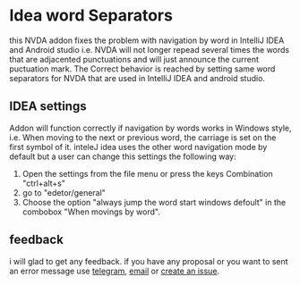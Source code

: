 # Idea word Separators
this NVDA addon fixes the problem with navigation by word in IntelliJ IDEA  and Android studio i.e. NVDA will not longer repead  several times the words that are adjacented punctuations and will just announce the current puctuation mark.
The Correct behavior is reached  by setting same word separators for NVDA that are used  in IntelliJ IDEA and android studio.

## IDEA settings
Addon will function correctly if navigation by words works in Windows style, i.e. When moving to the next or previous  word, the carriage is set on the first symbol of it.
inteleJ idea uses  the other word navigation mode by default  but a user can change this settings the following way:
1.  Open the settings from the file menu or press the keys Combination "ctrl+alt+s"
2. go to "edetor/general"
3. Choose the option "always jump the word start windows defoult" in the combobox "When movings by word".


## feedback
i will glad to get any feedback. if you have any proposal or you want to sent an error message use [telegram](https://t.me/kraneed), [email](galiakhmetovkv@gmail.com) or [create an issue](https://github.com/kranid/Idea-Word-Separators/issues/new).